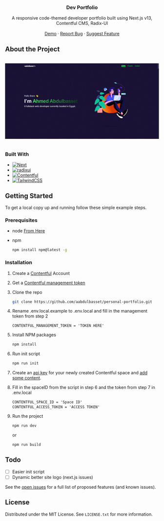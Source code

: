 </br>
</br>

<h3 align="center">
Dev Portfolio
</h3>
<p align="center">
A responsive code-themed developer portfolio built using Next.js v13, Contentful CMS, Radix-UI
</br>
</br>
<a href="https://aabdulbasset.com">Demo</a>
·
<a href="https://github.com/aabdulbasset/personal-portfolio/issues">Report Bug</a>
·
<a href="https://github.com/aabdulbasset/personal-portfolio/issues">Suggest Feature</a>
</p>

## About the Project

</br>
<img align="center" src="assets/Screenshot.png"></img>
</br>
</br>

### Built With

- [![Next][Next.js]][Next-url]
- [![radixui][radixui]][radixui-url]
- [![Contentful][Contentful]][Contentful-url]
- [![TailwindCSS][tailwindcss]][tailwindcss-url]

## Getting Started

To get a local copy up and running follow these simple example steps.

### Prerequisites

- node [From Here][node-url]

- npm
  ```sh
  npm install npm@latest -g
  ```

### Installation

1. Create a [Contentful][Contentful-url] Account
2. Get a [Contentful management token][contentful-token]
3. Clone the repo
   ```sh
   git clone https://github.com/aabdulbasset/personal-portfolio.git
   ```
4. Rename .env.local.example to .env.local and fill in the management token from step 2

   ```
   CONTENTFUL_MANAGEMENT_TOKEN = 'TOKEN HERE'
   ```

5. Install NPM packages
   ```sh
   npm install
   ```
6. Run init script
   ```sh
   npm run init
   ```
7. Create an [api key][contentful-api-token] for your newly created Contentful space and [add some content][contentful-add-content].
8. Fill in the spaceID from the script in step 6 and the token from step 7 in .env.local

   ```
   CONTENTFUL_SPACE_ID = 'Space ID'
   CONTENTFUL_ACCESS_TOKEN = 'ACCESS TOKEN'
   ```

9. Run the project
   ```sh
   npm run dev
   ```
   or
   ```sh
   npm run build
   ```

## Todo

- [ ] Easier init script
- [ ] Dynamic better site logo (next.js issues)

See the [open issues](https://github.com/aabdulbasset/personal-portfolio/issues) for a full list of proposed features (and known issues).

## License

Distributed under the MIT License. See `LICENSE.txt` for more information.

[Next.js]: https://img.shields.io/badge/next.js-000000?style=for-the-badge&logo=nextdotjs&logoColor=white
[Next-url]: https://nextjs.org/
[Contentful]: https://img.shields.io/badge/Contentful-000000?style=for-the-badge&logo=contentful&logoColor=white
[Contentful-url]: https://contentful.com
[radixui]: https://img.shields.io/badge/radixui-fff?style=for-the-badge&logo=radixui&logoColor=black
[radixui-url]: https://www.radix-ui.com/
[node-url]: https://nodejs.org/en/download/current
[tailwindcss]: https://img.shields.io/badge/TailwindCSS-0b1120?style=for-the-badge&logo=tailwindcss&logoColor=%2306B6D4
[tailwindcss-url]: https://tailwindcss.com
[contentful-token]: https://app.contentful.com/account/profile/cma_tokens
[contentful-api-token]: https://www.contentful.com/developers/docs/references/authentication/#the-content-delivery-and-preview-api
[contentful-add-content]: https://www.contentful.com/help/contentful-101/#step-5-add-content
